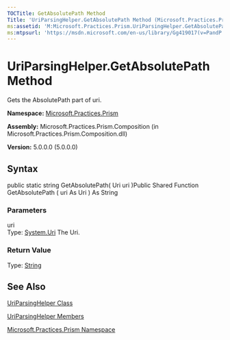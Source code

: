```yaml
---
TOCTitle: GetAbsolutePath Method
Title: 'UriParsingHelper.GetAbsolutePath Method (Microsoft.Practices.Prism)'
ms:assetid: 'M:Microsoft.Practices.Prism.UriParsingHelper.GetAbsolutePath(System.Uri)'
ms:mtpsurl: 'https://msdn.microsoft.com/en-us/library/Gg419017(v=PandP.50)'
---
```



# UriParsingHelper.GetAbsolutePath Method

Gets the AbsolutePath part of uri.

**Namespace:** [Microsoft.Practices.Prism](https://msdn.microsoft.com/library/microsoft.practices.prism)
**Assembly:** Microsoft.Practices.Prism.Composition (in Microsoft.Practices.Prism.Composition.dll)

**Version:** 5.0.0.0 (5.0.0.0)

## Syntax

public static string GetAbsolutePath( Uri uri )Public Shared Function GetAbsolutePath ( uri As Uri ) As String

### Parameters

uri  
Type: [System.Uri](http://msdn.microsoft.com/en-us/library/txt7706a)
The Uri.

### Return Value

Type: [String](http://msdn.microsoft.com/en-us/library/s1wwdcbf)

## See Also

[UriParsingHelper Class](https://msdn.microsoft.com/library/microsoft.practices.prism.uriparsinghelper)

[UriParsingHelper Members](https://msdn.microsoft.com/allmembers.t:microsoft.practices.prism.uriparsinghelper)

[Microsoft.Practices.Prism Namespace](https://msdn.microsoft.com/library/microsoft.practices.prism)
